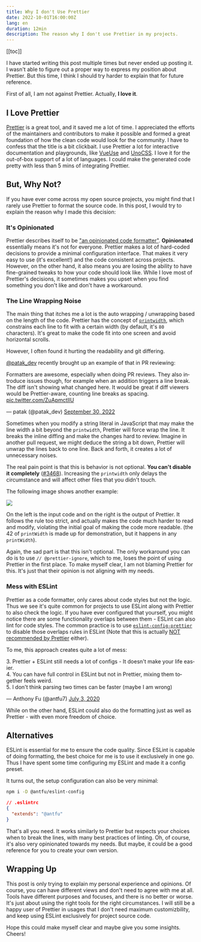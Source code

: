 ```yaml
---
title: Why I don't Use Prettier
date: 2022-10-01T16:00:00Z
lang: en
duration: 12min
description: The reason why I don't use Prettier in my projects.
---
```


[[toc]]

I have started writing this post multiple times but never ended up posting it. I wasn't able to figure out a proper way to express my position about Prettier. But this time, I think I should try harder to explain that for future reference.

First of all, I am not against Prettier. Actually, **I love it**.

## I Love Prettier

[Prettier](https://prettier.io/) is a great tool, and it saved me a lot of time. I appreciated the efforts of the maintainers and contributors to make it possible and formed a great foundation of how the clean code would look for the community. I have to confess that the title is a bit clickbait. I use Prettier a lot for interactive documentation and playgrounds, like [VueUse](https://github.com/vueuse/vueuse/blob/c7dd1a48471d0a8b4f2b5a567baa12c24504eaee/scripts/utils.ts#L36-L46) and [UnoCSS](https://github.com/unocss/unocss/blob/7c332f235aff2045addb60c2668331a3ccfd1359/packages/inspector/client/composables/usePrettify.ts). I love it for the out-of-box support of a lot of languages. I could make the generated code pretty with less than 5 mins of integrating Prettier.

## But, Why Not?

If you have ever come across my open source projects, you might find that I rarely use Prettier to format the source code. In this post, I would try to explain the reason why I made this decision:

### It's Opinionated

Prettier describes itself to be ["an opinionated code formatter"](https://github.com/prettier/prettier). **Opinionated** essentially means it's not for everyone. Prettier makes a lot of hard-coded decisions to provide a minimal configuration interface. That makes it very easy to use (it's excellent!) and the code consistent across projects. However, on the other hand, it also means you are losing the ability to have fine-grained tweaks to how your code should look like. While I love most of Prettier's decisions, it sometimes makes you upset when you find something you don't like and don't have a workaround.

### The Line Wrapping Noise

The main thing that itches me a lot is the auto wrapping / unwrapping based on the length of the code. Prettier has the concept of [`printwidth`](https://prettier.io/docs/en/options.html#print-width), which constrains each line to fit with a certain width (by default, it's `80` characters). It's great to make the code fit into one screen and avoid horizontal scrolls.

However, I often found it hurting the readability and git differing.

[@patak_dev](https://twitter.com/patak_dev) recently brought up an example of that in PR reviewing:

<Tweet>
<p lang="en" dir="ltr">Formatters are awesome, especially when doing PR reviews. They also introduce issues though, for example when an addition triggers a line break. The diff isn&#39;t showing what changed here. It would be great if diff viewers would be Prettier-aware, counting line breaks as spacing. <a href="https://t.co/ZuApmctllU">pic.twitter.com/ZuApmctllU</a></p>&mdash; patak (@patak_dev) <a href="https://twitter.com/patak_dev/status/1575784199767859200?ref_src=twsrc%5Etfw">September 30, 2022</a>
</Tweet>

Sometimes when you modify a string literal in JavaScript that may make the line width a bit beyond the `printwidth`, Prettier will force wrap the line. It breaks the inline diffing and make the changes hard to review. Imagine in another pull request, we might deduce the string a bit down, Prettier will unwrap the lines back to one line. Back and forth, it creates a lot of unnecessary noises.

The real pain point is that this is behavior is not optional. **You can't disable it completely** ([#3468](https://github.com/prettier/prettier/issues/3468)). Increasing the `printwidth` only delays the circumstance and will affect other files that you didn't touch.

The following image shows another example:

![](/images/prettier-print-width.png)

On the left is the input code and on the right is the output of Prettier. It follows the rule too strict, and actually makes the code much harder to read and modify, violating the initial goal of making the code more readable. (the 42 of `printWidth` is made up for demonstration, but it happens in any `printWidth`).

Again, the sad part is that this isn't optional. The only workaround you can do is to use `// @prettier-ignore`, which to me, loses the point of using Prettier in the first place. To make myself clear, I am not blaming Prettier for this. It's just that their opinion is not aligning with my needs.

### Mess with ESLint

Prettier as a code formatter, only cares about code styles but not the logic. Thus we see it's quite common for projects to use ESLint along with Prettier to also check the logic. If you have ever configured that yourself, you might notice there are some functionality overlaps between them - ESLint can also lint for code styles. The common practice is to use [`eslint-config-prettier`](https://github.com/prettier/eslint-config-prettier) to disable those overlaps rules in ESLint (Note that this is actually [NOT recommended by Prettier](https://prettier.io/docs/en/integrating-with-linters.html#notes) either).

To me, this approach creates quite a lot of mess:

<Tweet>
<p lang="en" dir="ltr">3. Prettier + ESLint still needs a lot of configs - It doesn&#39;t make your life easier.<br>4. You can have full control in ESLint but not in Prettier, mixing them together feels weird.<br>5. I don&#39;t think parsing two times can be faster (maybe I am wrong)</p>&mdash; Anthony Fu (@antfu7) <a href="https://twitter.com/antfu7/status/1279149212974776320?ref_src=twsrc%5Etfw">July 3, 2020</a>
</Tweet>

While on the other hand, ESLint could also do the formatting just as well as Prettier - with even more freedom of choice.

## Alternatives

ESLint is essential for me to ensure the code quality. Since ESLint is capable of doing formatting, the best choice for me is to use it exclusively in one go. Thus I have spent some time configuring my ESLint and made it a config preset.

<GitHubLink repo="antfu/eslint-config" name="@antfu/eslint-config" />

It turns out, the setup configuration can also be very minimal:

```bash
npm i -D @antfu/eslint-config
```
```json
// .eslintrc
{
  "extends": "@antfu"
}
```

That's all you need. It works similarly to Prettier but respects your choices when to break the lines, with many best practices of linting. Oh, of course, it's also very opinionated towards my needs. But maybe, it could be a good reference for you to create your own version.

## Wrapping Up

This post is only trying to explain my personal experience and opinions. Of course, you can have different views and don't need to agree with me at all. Tools have different purposes and focuses, and there is no better or worse. It's just about using the right tools for the right circumstances. I will still be a happy user of Prettier in usages that I don't need maximum customizbility, and keep using ESLint exclusively for project source code.

Hope this could make myself clear and maybe give you some insights. Cheers!


